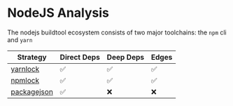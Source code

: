# NodeJS Analysis

The nodejs buildtool ecosystem consists of two major toolchains: the `npm` cli and `yarn`

| Strategy                   | Direct Deps | Deep Deps | Edges |
| ---                        | ---         | ---       | ---   |
| [yarnlock](yarn.md)           | ✅          | ✅        | ✅    |
| [npmlock](npm-lockfile.md)   | ✅          | ✅        | ✅    |
| [packagejson](packagejson.md) | ✅          | ❌        | ❌    |

